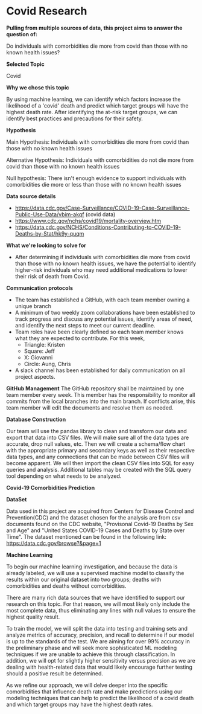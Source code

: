 # Covid Research

**Pulling from multiple sources of data, this project aims to answer the question of:**

Do individuals with comorbidities die more from covid than those with no known health issues?

**Selected Topic**

Covid

**Why we chose this topic**

By using machine learning, we can identify which factors increase the likelihood of a 'covid' death and predict which target groups will have the highest death rate. 
After identifying the at-risk target groups, we can identify best practices and precautions for their safety.

**Hypothesis**

Main Hypothesis: Individuals with comorbidities die more from covid than those with no known health issues

Alternative Hypothesis: Individuals with comorbidities do not die more from covid than those with no known health issues

Null hypothesis: There isn't enough evidence to support individuals with comorbidities die more or less than those with no known health issues

**Data source details**

 - https://data.cdc.gov/Case-Surveillance/COVID-19-Case-Surveillance-Public-Use-Data/vbim-akqf (covid data)
 - https://www.cdc.gov/nchs/covid19/mortality-overview.htm
 - https://data.cdc.gov/NCHS/Conditions-Contributing-to-COVID-19-Deaths-by-Stat/hk9y-quqm

**What we're looking to solve for**

 - After determining if individuals with comorbidities die more from covid than those with no known health issues, we have the potential to identify higher-risk individuals who may need additional medications to lower their risk of death from Covid.

**Communication protocols**

 - The team has established a GitHub, with each team member owning a unique branch
 - A minimum of two weekly zoom collaborations have been established to track progress and discuss any potential issues, identify areas of need, and identify the next steps to meet our current deadline.   
 - Team roles have been clearly defined so each team member knows what they are expected to contribute. For this week, 
     - Triangle: Kristen
     - Square: Jeff
     - X: Giovanni
     - Circle: Aung, Chris
 - A slack channel has been established for daily communication on all project aspects.

**GitHub Management**
The GitHub repository shall be maintained by one team member every week. This member has the responsibility to monitor all commits from the local branches into the main branch. If conflicts arise, this team member will edit the documents and resolve them as needed.

**Database Construction**

 Our team will use the pandas library to clean and transform our data and export that data into CSV files. We will make sure all of the data types are accurate, drop null values, etc. Then we will create a schema/flow chart with the appropriate primary and secondary keys as well as their respective data types, and any connections that can be made between CSV files will become apparent. We will then import the clean CSV files into SQL for easy queries and analysis. Additional tables may be created with the SQL query tool depending on what needs to be analyzed.

**Covid-19 Comorbidities Prediction**

**DataSet** 

Data used in this project are acquired from Centers for Disease Control and Prevention(CDC) and the dataset chosen for the analysis are from csv documents found on the CDC website, "Provisonal Covid-19 Deaths by Sex and Age" and "United States COVID-19 Cases and Deaths by State over Time". The dataset mentioned can be found in the following link: https://data.cdc.gov/browse?&page=1

**Machine Learning**

To begin our machine learning investigation, and because the data is already labeled, we will use a supervised machine model to classify the results within our original dataset into two groups; deaths with comorbidities and deaths without comorbidities. 

There are many rich data sources that we have identified to support our research on this topic. For that reason, we will most likely only include the most complete data, thus eliminating any lines with null values to ensure the highest quality result.

To train the model, we will split the data into testing and training sets and analyze metrics of accuracy, precision, and recall to determine if our model is up to the standards of the test. We are aiming for over 99% accuracy in the preliminary phase and will seek more sophisticated ML modeling techniques if we are unable to achieve this through classification. In addition, we will opt for slightly higher sensitivity versus precision as we are dealing with health-related data that would likely encourage further testing should a positive result be determined.

As we refine our approach, we will delve deeper into the specific comorbidities that influence death rate and make predictions using our modeling techniques that can help to predict the likelihood of a covid death and which target groups may have the highest death rates. 

